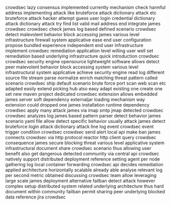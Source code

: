crowdsec lazy consensus implemented currently mechanism check harmful address implementing attack like bruteforce attack dictionary attack etc bruteforce attack hacker attempt guess user login credential dictionary attack dictionary attack try find list valid mail address end integrate james crowdsec crowdsec check james log based defined scenario crowdsec detect malevolent behavior block accessing james various level infrastructure firewall system applicative ease end user configuration propose bundled experience independent end user infrastructure implement crowdsec remediation application level willing user well set remediation based underlying infrastructure quick introduction crowdsec crowdsec security engine opensource lightweight software allows detect peer malevolent behavior block accessing system various level infrastructural system applicative achieve security engine read log different source file stream parse normalize enrich matching threat pattern called scenario crowdsec ship default scenario brute force port scan web scan etc adapted easily extend picking hub also easy adapt existing one create one set new maven project dedicated crowdsec extension allows embedded james server soft dependency externaljar loading mechanism way extension could dropped one james installation runtime dependency crowdsec apply many attack james via imap smtp jmap detected crowdsec crowdsec analyzes log james based pattern parser detect behavior james scenario yaml file allow detect specific behavior usually attack james detect bruteforce login attack dictionary attack line log event crowdsec event trigger condition crowdsec crowdsec send alert local api make ban james connects crowdsec via http protocol reactor http client query crowdsec consequence james secure blocking threat various level applicative system infrastructural document share crowdsec scenario thus allowing user benefit also get dangerous detected community via central api crowdsec natively support distributed deployment reference setting agent per node gathering log local container forwarding crowdsec api decides remediation applied architecture horizontally scalable already able analyse relevant log per second metric obtained discussing crowdsec team allow leveraging large scale james deployment alternative failban detect attack however complex setup distributed system related underlying architecture thus hard document within community failban permit sharing peer underlying blocked data reference jira crowdsec